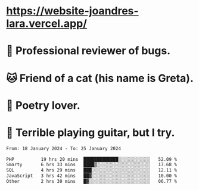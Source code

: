 # https://website-joandres-lara.vercel.app/
# 🐛 Professional reviewer of bugs.
# 🐱 Friend of a cat (his name is Greta).
# 📜 Poetry lover.
# 🎸 Terrible playing guitar, but I try.

<!--START_SECTION:waka-->

```txt
From: 18 January 2024 - To: 25 January 2024

PHP          19 hrs 20 mins  █████████████░░░░░░░░░░░░   52.09 %
Smarty       6 hrs 33 mins   ████▒░░░░░░░░░░░░░░░░░░░░   17.68 %
SQL          4 hrs 29 mins   ███░░░░░░░░░░░░░░░░░░░░░░   12.11 %
JavaScript   3 hrs 42 mins   ██▓░░░░░░░░░░░░░░░░░░░░░░   10.00 %
Other        2 hrs 30 mins   █▓░░░░░░░░░░░░░░░░░░░░░░░   06.77 %
```

<!--END_SECTION:waka-->
